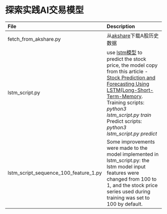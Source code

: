 # 探索实践AI交易模型

|File|Description|
|:----|:----|
|fetch_from_akshare.py| 从[akshare](https://akshare.xyz/)下载A股历史数据|
|lstm_script.py|use [lstm模型](https://arxiv.org/pdf/1402.1128.pdf) to predict the stock price, the model copy from this article - [Stock Prediction and Forecasting Using LSTM(Long-Short-Term-Memory](https://medium.com/@prajjwalchauhan94017/stock-prediction-and-forecasting-using-lstm-long-short-term-memory-9ff56625de73).<br /> Training scripts: _python3 lstm_script.py train_  <br />Predict scripts: _python3 lstm_script.py predict_
|lstm_script_sequence_100_feature_1.py|Some improvements were made to the model implemented in lstm_script.py: the lstm model input features were changed from 100 to 1, and the stock price series used during training was set to 100 by default.
